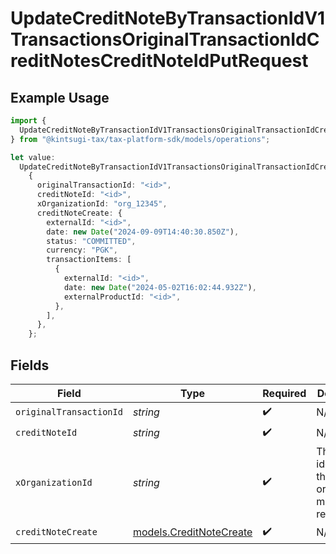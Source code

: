 # UpdateCreditNoteByTransactionIdV1TransactionsOriginalTransactionIdCreditNotesCreditNoteIdPutRequest

## Example Usage

```typescript
import {
  UpdateCreditNoteByTransactionIdV1TransactionsOriginalTransactionIdCreditNotesCreditNoteIdPutRequest,
} from "@kintsugi-tax/tax-platform-sdk/models/operations";

let value:
  UpdateCreditNoteByTransactionIdV1TransactionsOriginalTransactionIdCreditNotesCreditNoteIdPutRequest =
    {
      originalTransactionId: "<id>",
      creditNoteId: "<id>",
      xOrganizationId: "org_12345",
      creditNoteCreate: {
        externalId: "<id>",
        date: new Date("2024-09-09T14:40:30.850Z"),
        status: "COMMITTED",
        currency: "PGK",
        transactionItems: [
          {
            externalId: "<id>",
            date: new Date("2024-05-02T16:02:44.932Z"),
            externalProductId: "<id>",
          },
        ],
      },
    };
```

## Fields

| Field                                                         | Type                                                          | Required                                                      | Description                                                   | Example                                                       |
| ------------------------------------------------------------- | ------------------------------------------------------------- | ------------------------------------------------------------- | ------------------------------------------------------------- | ------------------------------------------------------------- |
| `originalTransactionId`                                       | *string*                                                      | :heavy_check_mark:                                            | N/A                                                           |                                                               |
| `creditNoteId`                                                | *string*                                                      | :heavy_check_mark:                                            | N/A                                                           |                                                               |
| `xOrganizationId`                                             | *string*                                                      | :heavy_check_mark:                                            | The unique identifier for the organization making the request | org_12345                                                     |
| `creditNoteCreate`                                            | [models.CreditNoteCreate](../../models/creditnotecreate.md)   | :heavy_check_mark:                                            | N/A                                                           |                                                               |